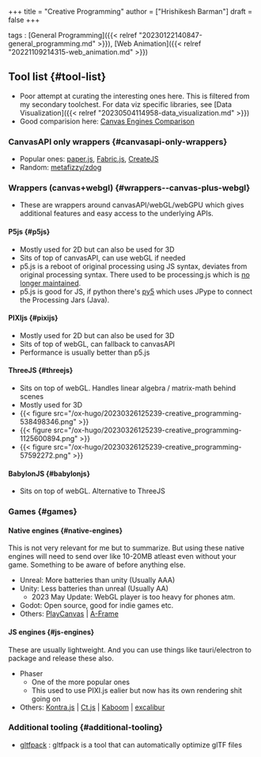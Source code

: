 +++
title = "Creative Programming"
author = ["Hrishikesh Barman"]
draft = false
+++

tags
: [General Programming]({{< relref "20230122140847-general_programming.md" >}}), [Web Animation]({{< relref "20221109214315-web_animation.md" >}})


## Tool list {#tool-list}

-   Poor attempt at curating the interesting ones here. This is filtered from my secondary toolchest. For data viz specific libraries, see [Data Visualization]({{< relref "20230504114958-data_visualization.md" >}})
-   Good comparision here: [Canvas Engines Comparison](https://benchmarks.slaylines.io/pixi.html)


### CanvasAPI only wrappers {#canvasapi-only-wrappers}

-   Popular ones: [paper.js](https://github.com/paperjs/paper.js), [Fabric.js](http://fabricjs.com/), [CreateJS](https://createjs.com/)
-   Random: [metafizzy/zdog](https://github.com/metafizzy/zdog)


### Wrappers (canvas+webgl) {#wrappers--canvas-plus-webgl}

-   These are wrappers around canvasAPI/webGL/webGPU which gives additional features and easy access to the underlying APIs.


#### P5js {#p5js}

-   Mostly used for 2D but can also be used for 3D
-   Sits of top of canvasAPI, can use webGL if needed
-   p5.js is a reboot of original processing using JS syntax, deviates from original processing syntax. There used to be processing.js which is [no longer maintained](https://happycoding.io/tutorials/p5js/which-processing).
-   p5.js is good for JS, if python there's [py5](https://py5coding.org/) which uses JPype to connect the Processing Jars (Java).


#### PIXIjs {#pixijs}

-   Mostly used for 2D but can also be used for 3D
-   Sits of top of webGL, can fallback to canvasAPI
-   Performance is usually better than p5.js


#### ThreeJS {#threejs}

-   Sits on top of webGL. Handles linear algebra / matrix-math behind scenes
-   Mostly used for 3D
-   {{< figure src="/ox-hugo/20230326125239-creative_programming-538498346.png" >}}
-   {{< figure src="/ox-hugo/20230326125239-creative_programming-1125600894.png" >}}
-   {{< figure src="/ox-hugo/20230326125239-creative_programming-57592272.png" >}}


#### BabylonJS {#babylonjs}

-   Sits on top of webGL. Alternative to ThreeJS


### Games {#games}


#### Native engines {#native-engines}

This is not very relevant for me but to summarize. But using these native engines will need to send over like 10-20MB atleast even without your game. Something to be aware of before anything else.

-   Unreal: More batteries than unity (Usually AAA)
-   Unity: Less batteries than unreal (Usually AA)
    -   2023 May Update: WebGL player is too heavy for phones atm.
-   Godot: Open source, good for indie games etc.
-   Others: [PlayCanvas](https://playcanvas.com/) | [A-Frame](https://aframe.io/)


#### JS engines {#js-engines}

These are usually lightweight. And you can use things like tauri/electron to package and release these also.

-   Phaser
    -   One of the more popular ones
    -   This used to use PIXI.js ealier but now has its own rendering shit going on
-   Others: [Kontra.js](https://straker.github.io/kontra/getting-started) | [Ct.js](https://ctjs.rocks/) | [Kaboom](https://kaboomjs.com/) | [excalibur](https://excaliburjs.com//)


### Additional tooling {#additional-tooling}

-   [gltfpack](https://meshoptimizer.org/gltf/) : gltfpack is a tool that can automatically optimize glTF files
